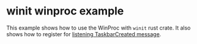 # winit winproc example

This example shows how to use the WinProc with `winit` rust crate. It also shows how to register for [listening TaskbarCreated message](https://docs.microsoft.com/en-us/windows/win32/shell/taskbar#taskbar-creation-notification).
